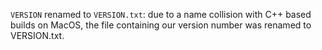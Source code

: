 `VERSION` renamed to `VERSION.txt`: due to a name collision with C++ based
builds on MacOS, the file containing our version number was renamed to
VERSION.txt.

